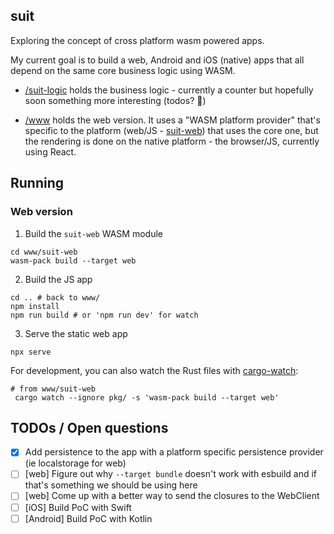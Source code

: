 suit
-------

Exploring the concept of cross platform wasm powered apps.

My current goal is to build a web, Android and iOS (native) apps that all depend on the same core business logic using WASM.

 - [/suit-logic](./suit-logic) holds the business logic - currently a counter but hopefully soon something more interesting (todos? 😬)

 - [/www](./www) holds the web version. It uses a "WASM platform provider" that's specific to the platform (web/JS - [suit-web](./www/suit-web/src)) that uses the core one, but the rendering is done on the native platform - the browser/JS, currently using React.

## Running

### Web version

1. Build the `suit-web` WASM module
```shell
cd www/suit-web
wasm-pack build --target web
```

2. Build the JS app
```shell
cd .. # back to www/
npm install
npm run build # or 'npm run dev' for watch
```

3. Serve the static web app
```shell
npx serve
```

For development, you can also watch the Rust files with [cargo-watch](https://crates.io/crates/cargo-watch):
```shell
# from www/suit-web
 cargo watch --ignore pkg/ -s 'wasm-pack build --target web'
```

## TODOs / Open questions
 - [x] Add persistence to the app with a platform specific persistence provider (ie localstorage for web)
 - [ ] [web] Figure out why `--target bundle` doesn't work with esbuild and if that's something we should be using here
 - [ ] [web] Come up with a better way to send the closures to the WebClient
 - [ ] [iOS] Build PoC with Swift
 - [ ] [Android] Build PoC with Kotlin
